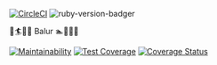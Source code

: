 [![CircleCI](https://circleci.com/gh/sic-f/elyer/tree/develop.svg?style=svg)](https://circleci.com/gh/sic-f/elyer/tree/develop)
![ruby-version-badger](https://ruby-version-badger.herokuapp.com/github/sic-f/elyer)

:city_sunrise::surfer::ocean::palm_tree: Balur :swimmer::turtle::whale2::city_sunset:

[![Maintainability](https://api.codeclimate.com/v1/badges/32e6c594de9047e699ce/maintainability)](https://codeclimate.com/github/sic-f/elyer/maintainability)
[![Test Coverage](https://api.codeclimate.com/v1/badges/32e6c594de9047e699ce/test_coverage)](https://codeclimate.com/github/sic-f/elyer/test_coverage)
[![Coverage Status](https://coveralls.io/repos/github/sic-f/elyer/badge.svg)](https://coveralls.io/github/sic-f/elyer)

